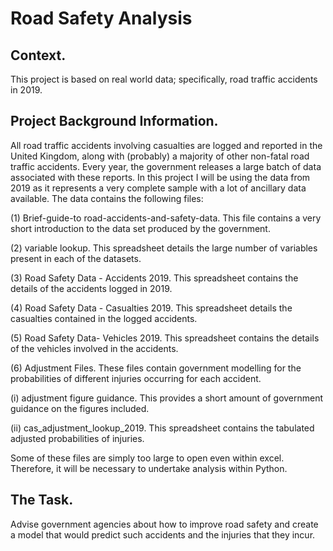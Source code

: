 # Road Safety Analysis

## Context.
This project is based on real world data; specifically, road traffic accidents in 2019.

## Project Background Information.
All road traffic accidents involving casualties are logged and reported in the United Kingdom, along with (probably) a majority of other non-fatal road traffic accidents. Every year, the government releases a large batch of data associated with these reports. In this project I will be using the data
from 2019 as it represents a very complete sample with a lot of ancillary data available. The data contains the following files:

(1) Brief-guide-to road-accidents-and-safety-data. This file contains a very short introduction to the data set produced by the government.

(2) variable lookup. This spreadsheet details the large number of variables present in each of the datasets.

(3) Road Safety Data - Accidents 2019. This spreadsheet contains the details of the accidents logged in 2019.

(4) Road Safety Data - Casualties 2019. This spreadsheet details the casualties contained in the logged accidents.

(5) Road Safety Data- Vehicles 2019. This spreadsheet contains the details of the vehicles involved in the accidents.

(6) Adjustment Files. These files contain government modelling for the probabilities of different injuries occurring for each accident.

(i) adjustment figure guidance. This provides a short amount of government guidance on the figures included.

(ii) cas_adjustment_lookup_2019. This spreadsheet contains the tabulated adjusted probabilities of injuries.

Some of these files are simply too large to open even within excel. Therefore, it will be necessary to undertake analysis within Python.

## The Task.
Advise government agencies about how to improve road safety and create a model that would predict such accidents and the injuries that they incur.
